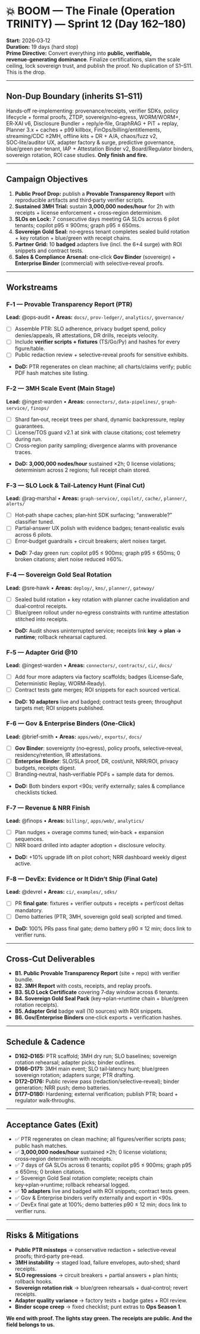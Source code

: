 # 💥 BOOM — The Finale (Operation **TRINITY**) — Sprint 12 (Day 162–180)

**Start:** 2026‑03‑12  
**Duration:** 19 days (hard stop)  
**Prime Directive:** Convert everything into **public, verifiable, revenue‑generating dominance**. Finalize certifications, slam the scale ceiling, lock sovereign trust, and publish the proof. No duplication of S1–S11. This is the drop.

---
## Non‑Dup Boundary (inherits S1–S11)
Hands‑off re‑implementing: provenance/receipts, verifier SDKs, policy lifecycle + formal proofs, ZTDP, sovereign/no‑egress, WORM/WORM+, ER‑XAI v6, Disclosure Bundler + reply/e‑file, GraphRAG + PiT + replay, Planner 3.x + caches + p99 killbox, FinOps/billing/entitlements, streaming/CDC ≥2MH, offline kits + DR + A/A, chaos/fuzz v2, SOC‑lite/auditor UX, adapter factory & surge, predictive governance, blue/green per‑tenant, IAP + Attestation Binder v2, Board/Regulator binders, sovereign rotation, ROI case studies. **Only finish and fire.**

---
## Campaign Objectives
1) **Public Proof Drop:** publish a **Provable Transparency Report** with reproducible artifacts and third‑party verifier scripts.  
2) **Sustained **3MH** Trial:** sustain **3,000,000 nodes/hour** for 2h with receipts + license enforcement + cross‑region determinism.  
3) **SLOs on Lock:** 7 consecutive days meeting GA SLOs across 6 pilot tenants; copilot p95 ≤ 900ms; graph p95 ≤ 650ms.  
4) **Sovereign Gold Seal:** no‑egress tenant completes sealed build rotation + key rotation + blue/green with receipt chains.  
5) **Partner Grid:** 10 **badged** adapters live (incl. the 6+4 surge) with ROI snippets and contract tests.  
6) **Sales & Compliance Arsenal:** one‑click **Gov Binder** (sovereign) + **Enterprise Binder** (commercial) with selective‑reveal proofs.

---
## Workstreams

### F‑1 — Provable Transparency Report (PTR)
**Lead:** @ops‑audit • **Areas:** `docs/`, `prov-ledger/`, `analytics/`, `governance/`
- [ ] Assemble PTR: SLO adherence, privacy budget spend, policy denies/appeals, IR attestations, DR drills, receipts velocity.  
- [ ] Include **verifier scripts + fixtures** (TS/Go/Py) and hashes for every figure/table.  
- [ ] Public redaction review + selective‑reveal proofs for sensitive exhibits.  
- **DoD:** PTR regenerates on clean machine; all charts/claims verify; public PDF hash matches site listing.

### F‑2 — 3MH Scale Event (Main Stage)
**Lead:** @ingest‑warden • **Areas:** `connectors/`, `data-pipelines/`, `graph-service/`, `finops/`
- [ ] Shard fan‑out, receipt trees per shard, dynamic backpressure, replay guarantees.  
- [ ] License/TOS guard v2.1 at sink with clause citations; cost telemetry during run.  
- [ ] Cross‑region parity sampling; divergence alarms with provenance traces.
- **DoD:** **3,000,000 nodes/hour** sustained ×2h; 0 license violations; determinism across 2 regions; full receipt chain stored.

### F‑3 — SLO Lock & Tail‑Latency Hunt (Final Cut)
**Lead:** @rag‑marshal • **Areas:** `graph-service/`, `copilot/`, `cache/`, `planner/`, `alerts/`
- [ ] Hot‑path shape caches; plan‑hint SDK surfacing; “answerable?” classifier tuned.  
- [ ] Partial‑answer UX polish with evidence badges; tenant‑realistic evals across 6 pilots.  
- [ ] Error‑budget guardrails + circuit breakers; alert noise≤ target.
- **DoD:** 7‑day green run: copilot p95 ≤ 900ms; graph p95 ≤ 650ms; 0 broken citations; alert noise reduced ≥60%.

### F‑4 — Sovereign **Gold Seal** Rotation
**Lead:** @sre‑hawk • **Areas:** `deploy/`, `kms/`, `planner/`, `gateway/`
- [ ] Sealed build rotation + key rotation with planner cache invalidation and dual‑control receipts.  
- [ ] Blue/green rollout under no‑egress constraints with runtime attestation stitched into receipts.  
- **DoD:** Audit shows uninterrupted service; receipts link **key → plan → runtime**; rollback rehearsal captured.

### F‑5 — Adapter Grid @10
**Lead:** @ingest‑warden • **Areas:** `connectors/`, `contracts/`, `ci/`, `docs/`
- [ ] Add four more adapters via factory scaffolds; badges (License‑Safe, Deterministic Replay, WORM‑Ready).  
- [ ] Contract tests gate merges; ROI snippets for each sourced vertical.  
- **DoD:** **10 adapters** live and badged; contract tests green; throughput targets met; ROI snippets published.

### F‑6 — Gov & Enterprise Binders (One‑Click)
**Lead:** @brief‑smith • **Areas:** `apps/web/`, `exports/`, `docs/`
- [ ] **Gov Binder**: sovereignty (no‑egress), policy proofs, selective‑reveal, residency/retention, IR attestations.  
- [ ] **Enterprise Binder**: SLO/SLA proof, DR, cost/unit, NRR/ROI, privacy budgets, receipts digest.  
- [ ] Branding‑neutral, hash‑verifiable PDFs + sample data for demos.  
- **DoD:** Both binders export <90s; verify externally; sales & compliance checklists ticked.

### F‑7 — Revenue & NRR Finish
**Lead:** @finops • **Areas:** `billing/`, `apps/web/`, `analytics/`
- [ ] Plan nudges + overage comms tuned; win‑back + expansion sequences.  
- [ ] NRR board drilled into adapter adoption + disclosure velocity.  
- **DoD:** +10% upgrade lift on pilot cohort; NRR dashboard weekly digest active.

### F‑8 — DevEx: Evidence or It Didn’t Ship (Final Gate)
**Lead:** @devrel • **Areas:** `ci/`, `examples/`, `sdks/`
- [ ] PR **final gate**: fixtures + verifier outputs + receipts + perf/cost deltas mandatory.  
- [ ] Demo batteries (PTR, 3MH, sovereign gold seal) scripted and timed.  
- **DoD:** 100% PRs pass final gate; demo battery p90 ≤ 12 min; docs link to verifier runs.

---
## Cross‑Cut Deliverables
- **B1. Public Provable Transparency Report** (site + repo) with verifier bundle.  
- **B2. 3MH Report** with costs, receipts, and replay proofs.  
- **B3. SLO Lock Certificate** covering 7‑day window across 6 tenants.  
- **B4. Sovereign Gold Seal Pack** (key→plan→runtime chain + blue/green rotation receipts).  
- **B5. Adapter Grid** badge wall (10 sources) with ROI snippets.  
- **B6. Gov/Enterprise Binders** one‑click exports + verification hashes.

---
## Schedule & Cadence
- **D162–D165:** PTR scaffold; 3MH dry run; SLO baselines; sovereign rotation rehearsal; adapter picks; binder outlines.  
- **D166–D171:** 3MH main event; SLO tail‑latency hunt; blue/green sovereign rotation; adapters surge; PTR drafting.  
- **D172–D176:** Public review pass (redaction/selective‑reveal); binder generation; NRR push; demo batteries.  
- **D177–D180:** Hardening; external verification; publish PTR; board + regulator walk‑throughs.

---
## Acceptance Gates (Exit)
- ✅ PTR regenerates on clean machine; all figures/verifier scripts pass; public hash matches.  
- ✅ **3,000,000 nodes/hour** sustained ×2h; 0 license violations; cross‑region determinism with receipts.  
- ✅ 7 days of GA SLOs across 6 tenants; copilot p95 ≤ 900ms; graph p95 ≤ 650ms; 0 broken citations.  
- ✅ Sovereign Gold Seal rotation complete; receipts chain key→plan→runtime; rollback rehearsal logged.  
- ✅ **10 adapters** live and badged with ROI snippets; contract tests green.  
- ✅ Gov & Enterprise binders verify externally and export in <90s.  
- ✅ DevEx final gate at 100%; demo batteries p90 ≤ 12 min; docs link to verifier runs.

---
## Risks & Mitigations
- **Public PTR missteps** → conservative redaction + selective‑reveal proofs; third‑party pre‑read.  
- **3MH instability** → staged load, failure envelopes, auto‑shed; shard receipts.  
- **SLO regressions** → circuit breakers + partial answers + plan hints; rollback hooks.  
- **Sovereign rotation risk** → blue/green rehearsals + dual‑control; revert receipts.  
- **Adapter quality variance** → factory tests + badge gates + ROI review.  
- **Binder scope creep** → fixed checklist; punt extras to **Ops Season 1**.

**We end with proof. The lights stay green. The receipts are public. And the field belongs to us.**